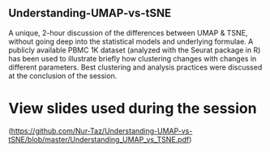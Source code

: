 ## Understanding-UMAP-vs-tSNE
A unique, 2-hour discussion of the differences between UMAP &amp; TSNE, without going deep into the statistical models and underlying formulae. A publicly available PBMC 1K dataset (analyzed with the Seurat package in R) has been used to illustrate briefly how clustering changes with changes in different parameters. Best clustering and analysis practices were discussed at the conclusion of the session.

# View slides used during the session 
(https://github.com/Nur-Taz/Understanding-UMAP-vs-tSNE/blob/master/Understanding_UMAP_vs_TSNE.pdf)
